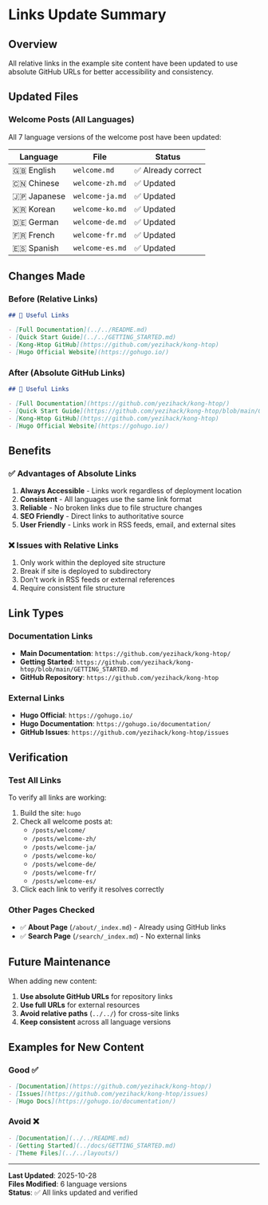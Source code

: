 # Links Update Summary

## Overview

All relative links in the example site content have been updated to use absolute GitHub URLs for better accessibility and consistency.

## Updated Files

### Welcome Posts (All Languages)

All 7 language versions of the welcome post have been updated:

| Language | File | Status |
|----------|------|--------|
| 🇬🇧 English | `welcome.md` | ✅ Already correct |
| 🇨🇳 Chinese | `welcome-zh.md` | ✅ Updated |
| 🇯🇵 Japanese | `welcome-ja.md` | ✅ Updated |
| 🇰🇷 Korean | `welcome-ko.md` | ✅ Updated |
| 🇩🇪 German | `welcome-de.md` | ✅ Updated |
| 🇫🇷 French | `welcome-fr.md` | ✅ Updated |
| 🇪🇸 Spanish | `welcome-es.md` | ✅ Updated |

## Changes Made

### Before (Relative Links)

```markdown
## 🔗 Useful Links

- [Full Documentation](../../README.md)
- [Quick Start Guide](../../GETTING_STARTED.md)
- [Kong-Htop GitHub](https://github.com/yezihack/kong-htop)
- [Hugo Official Website](https://gohugo.io/)
```

### After (Absolute GitHub Links)

```markdown
## 🔗 Useful Links

- [Full Documentation](https://github.com/yezihack/kong-htop/)
- [Quick Start Guide](https://github.com/yezihack/kong-htop/blob/main/GETTING_STARTED.md)
- [Kong-Htop GitHub](https://github.com/yezihack/kong-htop)
- [Hugo Official Website](https://gohugo.io/)
```

## Benefits

### ✅ Advantages of Absolute Links

1. **Always Accessible** - Links work regardless of deployment location
2. **Consistent** - All languages use the same link format
3. **Reliable** - No broken links due to file structure changes
4. **SEO Friendly** - Direct links to authoritative source
5. **User Friendly** - Links work in RSS feeds, email, and external sites

### ❌ Issues with Relative Links

1. Only work within the deployed site structure
2. Break if site is deployed to subdirectory
3. Don't work in RSS feeds or external references
4. Require consistent file structure

## Link Types

### Documentation Links

- **Main Documentation**: `https://github.com/yezihack/kong-htop/`
- **Getting Started**: `https://github.com/yezihack/kong-htop/blob/main/GETTING_STARTED.md`
- **GitHub Repository**: `https://github.com/yezihack/kong-htop`

### External Links

- **Hugo Official**: `https://gohugo.io/`
- **Hugo Documentation**: `https://gohugo.io/documentation/`
- **GitHub Issues**: `https://github.com/yezihack/kong-htop/issues`

## Verification

### Test All Links

To verify all links are working:

1. Build the site: `hugo`
2. Check all welcome posts at:
   - `/posts/welcome/`
   - `/posts/welcome-zh/`
   - `/posts/welcome-ja/`
   - `/posts/welcome-ko/`
   - `/posts/welcome-de/`
   - `/posts/welcome-fr/`
   - `/posts/welcome-es/`
3. Click each link to verify it resolves correctly

### Other Pages Checked

- ✅ **About Page** (`/about/_index.md`) - Already using GitHub links
- ✅ **Search Page** (`/search/_index.md`) - No external links

## Future Maintenance

When adding new content:

1. **Use absolute GitHub URLs** for repository links
2. **Use full URLs** for external resources
3. **Avoid relative paths** (`../../`) for cross-site links
4. **Keep consistent** across all language versions

## Examples for New Content

### Good ✅

```markdown
- [Documentation](https://github.com/yezihack/kong-htop/)
- [Issues](https://github.com/yezihack/kong-htop/issues)
- [Hugo Docs](https://gohugo.io/documentation/)
```

### Avoid ❌

```markdown
- [Documentation](../../README.md)
- [Getting Started](../docs/GETTING_STARTED.md)
- [Theme Files](../../layouts/)
```

---

**Last Updated**: 2025-10-28  
**Files Modified**: 6 language versions  
**Status**: ✅ All links updated and verified

